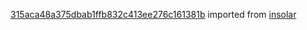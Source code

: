 [315aca48a375dbab1ffb832c413ee276c161381b](https://github.com/insolar/insolar/commit/315aca48a375dbab1ffb832c413ee276c161381b) imported from [insolar](https://github.com/insolar/insolar)
